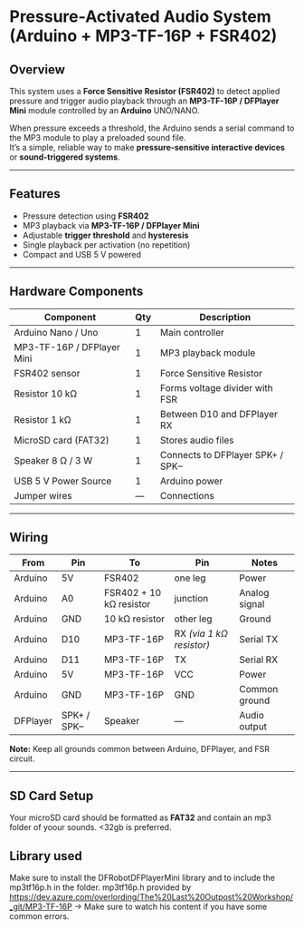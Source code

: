 # Pressure-Activated Audio System (Arduino + MP3-TF-16P + FSR402)

## Overview

This system uses a **Force Sensitive Resistor (FSR402)** to detect applied pressure and trigger audio playback through an **MP3-TF-16P / DFPlayer Mini** module controlled by an **Arduino** UNO/NANO.

When pressure exceeds a threshold, the Arduino sends a serial command to the MP3 module to play a preloaded sound file.  
It’s a simple, reliable way to make **pressure-sensitive interactive devices** or **sound-triggered systems**.

---

## Features

- Pressure detection using **FSR402**
- MP3 playback via **MP3-TF-16P / DFPlayer Mini**
- Adjustable **trigger threshold** and **hysteresis**
- Single playback per activation (no repetition)
- Compact and USB 5 V powered

---

## Hardware Components

| Component | Qty | Description |
|------------|-----|-------------|
| Arduino Nano / Uno | 1 | Main controller |
| MP3-TF-16P / DFPlayer Mini | 1 | MP3 playback module |
| FSR402 sensor | 1 | Force Sensitive Resistor |
| Resistor 10 kΩ | 1 | Forms voltage divider with FSR |
| Resistor 1 kΩ | 1 | Between D10 and DFPlayer RX |
| MicroSD card (FAT32) | 1 | Stores audio files |
| Speaker 8 Ω / 3 W | 1 | Connects to DFPlayer SPK+ / SPK– |
| USB 5 V Power Source | 1 | Arduino power |
| Jumper wires | — | Connections |

---

## Wiring

| From | Pin | To | Pin | Notes |
|------|-----|----|-----|-------|
| Arduino | 5V | FSR402 | one leg | Power |
| Arduino | A0 | FSR402 + 10 kΩ resistor | junction | Analog signal |
| Arduino | GND | 10 kΩ resistor | other leg | Ground |
| Arduino | D10 | MP3-TF-16P | RX *(via 1 kΩ resistor)* | Serial TX |
| Arduino | D11 | MP3-TF-16P | TX | Serial RX |
| Arduino | 5V | MP3-TF-16P | VCC | Power |
| Arduino | GND | MP3-TF-16P | GND | Common ground |
| DFPlayer | SPK+ / SPK– | Speaker | — | Audio output |

**Note:** Keep all grounds common between Arduino, DFPlayer, and FSR circuit.

---

## SD Card Setup

Your microSD card should be formatted as **FAT32** and contain an mp3 folder of yoour sounds. 
<32gb is preferred. 

## Library used

Make sure to install the DFRobotDFPlayerMini library and to include the mp3tf16p.h in the folder. 
mp3tf16p.h provided by https://dev.azure.com/overlording/The%20Last%20Outpost%20Workshop/_git/MP3-TF-16P
 -> Make sure to watch his content if you have some common errors.  
